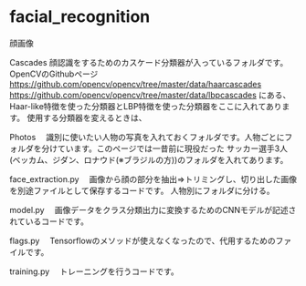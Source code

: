 # facial_recognition
顔画像

Cascades
顔認識をするためのカスケード分類器が入っているフォルダです。
OpenCVのGithubページ
https://github.com/opencv/opencv/tree/master/data/haarcascades
https://github.com/opencv/opencv/tree/master/data/lbpcascades
にある、Haar-like特徴を使った分類器とLBP特徴を使った分類器をここに入れてあります。
使用する分類器を変えるときは、


Photos
　識別に使いたい人物の写真を入れておくフォルダです。人物ごとにフォルダを分けています。このページでは一昔前に現役だった
サッカー選手3人(ベッカム、ジダン、ロナウド(※ブラジルの方))のフォルダを入れてあります。

face_extraction.py
　画像から顔の部分を抽出⇒トリミングし、切り出した画像を別途ファイルとして保存するコードです。
人物別にフォルダに分ける。

model.py
　画像データをクラス分類出力に変換するためのCNNモデルが記述されているコードです。
 
flags.py
　Tensorflowのメソッドが使えなくなったので、代用するためのファイルです。

training.py
　トレーニングを行うコードです。
